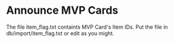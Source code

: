 # Announce MVP Cards

The file item_flag.txt containts MVP Card's Item IDs.
Put the file in db/import/item_flag.txt or edit as you might.
